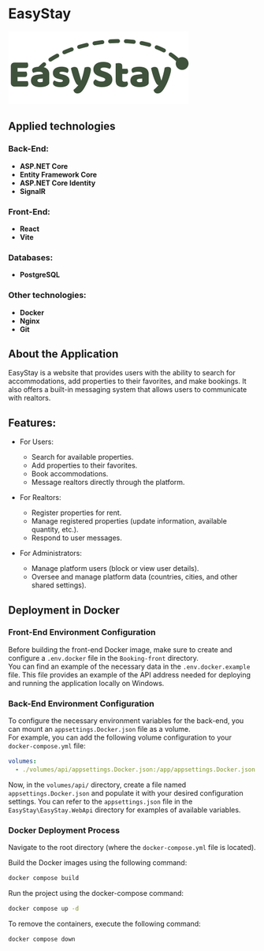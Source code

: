 # EasyStay

![EasyStay logo](https://github.com/Light2Night/Booking/blob/main/Logo_EasyStay.svg)

## Applied technologies

### Back-End:
- **ASP.NET Core**
- **Entity Framework Core**
- **ASP.NET Core Identity**
- **SignalR**

### Front-End:
- **React**
- **Vite**

### Databases:
- **PostgreSQL**

### Other technologies:
- **Docker**
- **Nginx**
- **Git**

## About the Application
EasyStay is a website that provides users with the ability to search for accommodations, add properties to their favorites, and make bookings. It also offers a built-in messaging system that allows users to communicate with realtors.

## Features:
* For Users:
  - Search for available properties.
  - Add properties to their favorites.
  - Book accommodations.
  - Message realtors directly through the platform.

* For Realtors:
  - Register properties for rent.
  - Manage registered properties (update information, available quantity, etc.).
  - Respond to user messages.

* For Administrators:
  - Manage platform users (block or view user details).
  - Oversee and manage platform data (countries, cities, and other shared settings).

## Deployment in Docker

### Front-End Environment Configuration

Before building the front-end Docker image, make sure to create and configure a `.env.docker` file in the `Booking-front` directory.  
You can find an example of the necessary data in the `.env.docker.example` file. This file provides an example of the API address needed for deploying and running the application locally on Windows.

### Back-End Environment Configuration

To configure the necessary environment variables for the back-end, you can mount an `appsettings.Docker.json` file as a volume.  
For example, you can add the following volume configuration to your `docker-compose.yml` file:

```yaml
volumes:
  - ./volumes/api/appsettings.Docker.json:/app/appsettings.Docker.json
```

Now, in the `volumes/api/` directory, create a file named `appsettings.Docker.json` and populate it with your desired configuration settings.
You can refer to the `appsettings.json` file in the `EasyStay\EasyStay.WebApi` directory for examples of available variables.

### Docker Deployment Process
Navigate to the root directory (where the `docker-compose.yml` file is located).

Build the Docker images using the following command:
```bash
docker compose build
```

Run the project using the docker-compose command:
```bash
docker compose up -d
```

To remove the containers, execute the following command:
```bash
docker compose down
```
